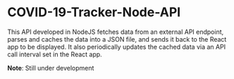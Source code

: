 # COVID-19-Tracker-Node-API

This API developed in NodeJS fetches data from an external API endpoint, parses and caches the data into a JSON file, and sends it back to the React app to be displayed. 
It also periodically updates the cached data via an API call interval set in the React app.

**Note**: Still under development
